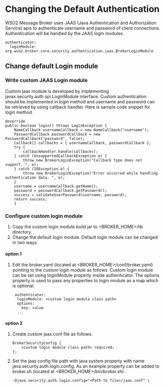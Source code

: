 # Changing the Default Authentication

WSO2 Message Broker uses JAAS (Java Authentication and Authorization Service) apis to authenticate username and
password of client connections. Authentication will be handled by the JAAS login modules.


    authenticator:
      loginModule: org.wso2.broker.core.security.authentication.jaas.BrokerLoginModule

## Change default Login module

### Write custom JAAS Login module

Custom jaas module is developed by implementing javax.security.auth.spi.LoginModule interface.
Custom authentication should be implemented in login method and username and password can be retrieved by using callback
handler. Here is sample code snippet for login method.

    @override
    public boolean login() throws LoginException {
        NameCallback usernameCallback = new NameCallback("username");
        PasswordCallback passwordCallback = new PasswordCallback("password", false);
        Callback[] callbacks = { usernameCallback, passwordCallback };
        try {
            callbackHandler.handle(callbacks);
        } catch (UnsupportedCallbackException e) {
            throw new BrokerLoginException("Callback type does not support. ", e);
        } catch (IOException e) {
            throw new BrokerLoginException("Error occurred while handling authentication data. ", e);
        }
        username = usernameCallback.getName();
        password = passwordCallback.getPassword();
        success = validateUserPassword(username, password);
        return success;
        }

### Configure custom login module

1. Copy the custom login module build jar to <BROKER_HOME>/lib directory.
2. Change the default login module. Default login module can be changed in two ways.

#### option 1

1. Edit the broker.yaml (located at <BROKER_HOME>/conf/broker.yaml) pointing to the custom login module as follows.
Custom login module can be set using loginModule property inside authenticator. The options property is used to pass any
properties to login module as a map which is optional.
 
    ```
     authenticator:
      loginModule: <custom login module class path>
      options:
        key: value
      ...
   ```

#### option 2

1. Create custom jaas.conf file as follows.

    ```
    BrokerSecurityConfig {
        <custom login module class path> required;
    };
    ```

2. Set the jaas config file path with java system property with name java.security.auth.login.config. As an example
property can be added to broker.sh (located at <BROKER_HOME>/bin/broker.sh) .


    ```
    -Djava.security.auth.login.config="<Path to file>/jaas.conf" \
   ```

